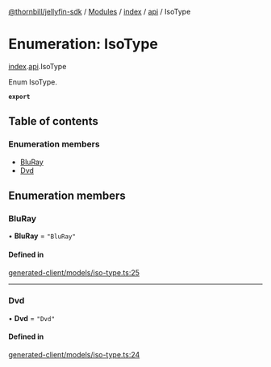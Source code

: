 [@thornbill/jellyfin-sdk](../README.md) / [Modules](../modules.md) / [index](../modules/index.md) / [api](../modules/index.api.md) / IsoType

# Enumeration: IsoType

[index](../modules/index.md).[api](../modules/index.api.md).IsoType

Enum IsoType.

**`export`**

## Table of contents

### Enumeration members

- [BluRay](index.api.IsoType.md#bluray)
- [Dvd](index.api.IsoType.md#dvd)

## Enumeration members

### BluRay

• **BluRay** = `"BluRay"`

#### Defined in

[generated-client/models/iso-type.ts:25](https://github.com/thornbill/jellyfin-sdk-typescript/blob/eb13db7/src/generated-client/models/iso-type.ts#L25)

___

### Dvd

• **Dvd** = `"Dvd"`

#### Defined in

[generated-client/models/iso-type.ts:24](https://github.com/thornbill/jellyfin-sdk-typescript/blob/eb13db7/src/generated-client/models/iso-type.ts#L24)
